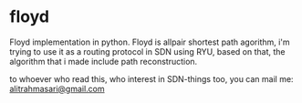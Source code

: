 # floyd
Floyd implementation in python. Floyd is allpair shortest path agorithm, i'm trying to use it as a routing protocol in SDN using RYU, based on that, the algorithm that i made include path reconstruction.




to whoever who read this, who interest in SDN-things too, you can mail me:
alitrahmasari@gmail.com
